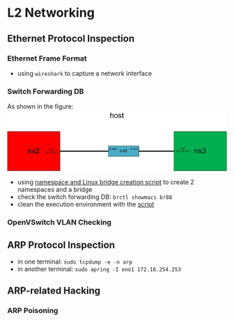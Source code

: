 # L2 Networking
## Ethernet Protocol Inspection 
### Ethernet Frame Format
- using `wireshark` to capture a network interface

### Switch Forwarding DB
As shown in the figure: 
![communicate between 2 namespaces through a Linux bridge](ns-br-ns.jpg)

- using [namespace and Linux bridge creation script](ns-br-ns.sh) to create 2 namespaces and a bridge
- check the switch forwarding DB: `brctl showmacs br88`
- clean the execution environment with the [script](ns-br-ns-clean.sh)

### OpenVSwitch VLAN Checking


## ARP Protocol Inspection
- in one terminal: `sudo tcpdump -e -n arp`
- in another terminal: `sudo apring -I eno1 172.16.254.253`

## ARP-related Hacking
### ARP Poisoning
